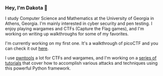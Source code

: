 ### Hey, I'm Dakota 👋

I study Computer Science and Mathematics at the University of Georgia in Athens, Georgia. I'm mainly interested in cyber security and pen testing. I enjoy playing wargames and CTFs (Capture the Flag games), and I'm working on writing up walkthroughs for some of my favorites.

I'm currently working on my first one. It's a walkthrough of picoCTF and you can check it out [here](https://github.com/sdvickers98/picoCTF-2019-Walkthrough).

I use [pwntools](https://github.com/Gallopsled/pwntools) a lot for CTFs and wargames, and I'm working on a [series of tutorials](https://github.com/sdvickers98/pwntools_Tutorials) that cover how to accomplish various attacks and techniques using this powerful Python framework.

<!--
**sdvickers98/sdvickers98** is a ✨ _special_ ✨ repository because its `README.md` (this file) appears on your GitHub profile.

Here are some ideas to get you started:

- 🔭 I’m currently working on ...
- 🌱 I’m currently learning ...
- 👯 I’m looking to collaborate on ...
- 🤔 I’m looking for help with ...
- 💬 Ask me about ...
- 📫 How to reach me: ...
- 😄 Pronouns: ...
- ⚡ Fun fact: ...
-->
